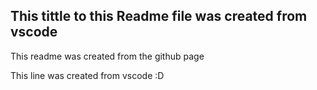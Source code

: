 ## This tittle to this Readme file was created from vscode

This readme was created from the github page

This line was created from vscode :D
